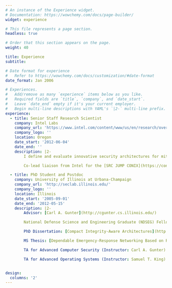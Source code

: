 ```yaml
---
# An instance of the Experience widget.
# Documentation: https://wowchemy.com/docs/page-builder/
widget: experience

# This file represents a page section.
headless: true

# Order that this section appears on the page.
weight: 40

title: Experience
subtitle:

# Date format for experience
#   Refer to https://wowchemy.com/docs/customization/#date-format
date_format: Jan 2006

# Experiences.
#   Add/remove as many `experience` items below as you like.
#   Required fields are `title`, `company`, and `date_start`.
#   Leave `date_end` empty if it's your current employer.
#   Begin multi-line descriptions with YAML's `|2-` multi-line prefix.
experience:
  - title: Senior Staff Research Scientist
    company: Intel Labs
    company_url: 'https://www.intel.com/content/www/us/en/research/overview.html'
    company_logo: ''
    location: Oregon
    date_start: '2012-06-04'
    date_end: ''
    description: |2-
        I define and evaluate innovative security architectures for mitigating exploits and malware.  I draw on my expertise in architecture, compilers, operating systems, virtualization, HW/SW co-design, and formal methods to effectively devise solutions that are well-adapted to workload requirements.

        Co-lead liaison from Intel for the [SRC JUMP CONIX](https://conix.io) research center.

  - title: PhD Student and Postdoc
    company: University of Illinois at Urbana-Champaign
    company_url: 'http://seclab.illinois.edu/'
    company_logo: ''
    location: Illinois
    date_start: '2005-09-01'
    date_end: '2012-05-15'
    description: |2-
        Advisor: [Carl A. Gunter](http://cgunter.cs.illinois.edu/)

        National Defense Science and Engineering Graduate (NDSEG) Fellow

        PhD Dissertation: [Compact Integrity-Aware Architectures](http://hdl.handle.net/2142/26037)

        MS Thesis: [Dependable Emergency-Response Networking Based on Retaskable Network Infrastructures](http://seclab.illinois.edu/wp-content/uploads/2011/03/LeMayMSThesis.pdf)

        TA for Advanced Computer Security (Instructor: Carl A. Gunter)

        TA for Advanced Operating Systems (Instructor: Samuel T. King)


design:
  columns: '2'
---
```

